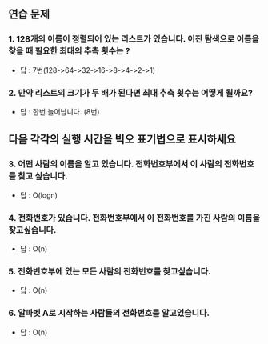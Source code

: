 ## 연습 문제

### 1. 128개의 이름이 정렬되어 있는 리스트가 있습니다. 이진 탐색으로 이름을 찾을 때 필요한 최대의 추측 횟수는 ?

- 답 : 7번(128->64->32->16->8->4->2->1)

### 2. 만약 리스트의 크기가 두 배가 된다면 최대 추측 횟수는 어떻게 될까요?

- 답 : 한번 늘어납니다. (8번)

## 다음 각각의 실행 시간을 빅오 표기법으로 표시하세요

### 3. 어떤 사람의 이름을 알고 있습니다. 전화번호부에서 이 사람의 전화번호를 찾고 싶습니다.

- 답 : O(logn)

### 4. 전화번호가 있습니다. 전화번호부에서 이 전화번호를 가진 사람의 이름을 찾고싶습니다. 

- 답 : O(n)

### 5. 전화번호부에 있는 모든 사람의 전화번호를 찾고싶습니다.

- 답 : O(n)

### 6. 알파벳 A로 시작하는 사람들의 전화번호를 알고있습니다. 

- 답 : O(n)
